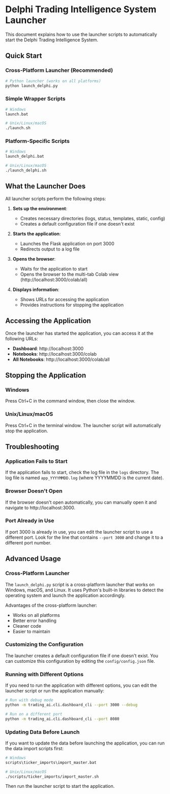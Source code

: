 # Delphi Trading Intelligence System Launcher

This document explains how to use the launcher scripts to automatically start the Delphi Trading Intelligence System.

## Quick Start

### Cross-Platform Launcher (Recommended)

```bash
# Python launcher (works on all platforms)
python launch_delphi.py
```

### Simple Wrapper Scripts

```bash
# Windows
launch.bat

# Unix/Linux/macOS
./launch.sh
```

### Platform-Specific Scripts

```bash
# Windows
launch_delphi.bat

# Unix/Linux/macOS
./launch_delphi.sh
```

## What the Launcher Does

All launcher scripts perform the following steps:

1. **Sets up the environment**:
   - Creates necessary directories (logs, status, templates, static, config)
   - Creates a default configuration file if one doesn't exist

2. **Starts the application**:
   - Launches the Flask application on port 3000
   - Redirects output to a log file

3. **Opens the browser**:
   - Waits for the application to start
   - Opens the browser to the multi-tab Colab view (http://localhost:3000/colab/all)

4. **Displays information**:
   - Shows URLs for accessing the application
   - Provides instructions for stopping the application

## Accessing the Application

Once the launcher has started the application, you can access it at the following URLs:

- **Dashboard**: http://localhost:3000
- **Notebooks**: http://localhost:3000/colab
- **All Notebooks**: http://localhost:3000/colab/all

## Stopping the Application

### Windows

Press Ctrl+C in the command window, then close the window.

### Unix/Linux/macOS

Press Ctrl+C in the terminal window. The launcher script will automatically stop the application.

## Troubleshooting

### Application Fails to Start

If the application fails to start, check the log file in the `logs` directory. The log file is named `app_YYYYMMDD.log` (where YYYYMMDD is the current date).

### Browser Doesn't Open

If the browser doesn't open automatically, you can manually open it and navigate to http://localhost:3000.

### Port Already in Use

If port 3000 is already in use, you can edit the launcher script to use a different port. Look for the line that contains `--port 3000` and change it to a different port number.

## Advanced Usage

### Cross-Platform Launcher

The `launch_delphi.py` script is a cross-platform launcher that works on Windows, macOS, and Linux. It uses Python's built-in libraries to detect the operating system and launch the application accordingly.

Advantages of the cross-platform launcher:
- Works on all platforms
- Better error handling
- Cleaner code
- Easier to maintain

### Customizing the Configuration

The launcher creates a default configuration file if one doesn't exist. You can customize this configuration by editing the `config/config.json` file.

### Running with Different Options

If you need to run the application with different options, you can edit the launcher script or run the application manually:

```bash
# Run with debug mode
python -m trading_ai.cli.dashboard_cli --port 3000 --debug

# Run on a different port
python -m trading_ai.cli.dashboard_cli --port 8080
```

### Updating Data Before Launch

If you want to update the data before launching the application, you can run the data import scripts first:

```bash
# Windows
scripts\ticker_imports\import_master.bat

# Unix/Linux/macOS
./scripts/ticker_imports/import_master.sh
```

Then run the launcher script to start the application.
